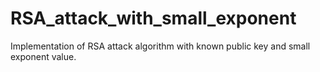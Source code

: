 # RSA_attack_with_small_exponent
Implementation of RSA attack algorithm with known public key and small exponent value.
